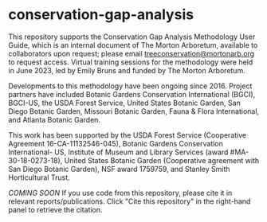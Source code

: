 # conservation-gap-analysis

This repository supports the Conservation Gap Analysis Methodology User Guide, which is an internal document of The Morton Arboretum, available to collaborators upon request; please email treeconservation@mortonarb.org to request access. Virtual training sessions for the methodology were held in June 2023, led by Emily Bruns and funded by The Morton Arboretum.

Developments to this methodology have been ongoing since 2016. Project partners have included Botanic Gardens Conservation International (BGCI), BGCI-US, the USDA Forest Service, United States Botanic Garden, San Diego Botanic Garden, Missouri Botanic Garden, Fauna & Flora International, and Atlanta Botanic Garden.

This work has been supported by the USDA Forest Service (Cooperative Agreement 16-CA-11132546-045), Botanic Gardens Conservation International- US, Institute of Museum and Library Services (award #MA-30-18-0273-18), United States Botanic Garden (Cooperative agreement with San Diego Botanic Garden), NSF award 1759759, and Stanley Smith Horticultural Trust.

*COMING SOON* If you use code from this repository, please cite it in relevant reports/publications. Click "Cite this repository" in the right-hand panel to retrieve the citation.
